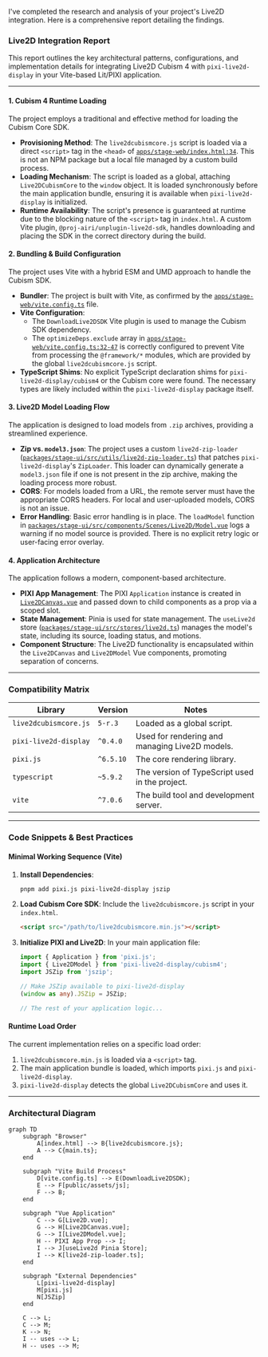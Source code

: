 I've completed the research and analysis of your project's Live2D integration. Here is a comprehensive report detailing the findings.

### **Live2D Integration Report**

This report outlines the key architectural patterns, configurations, and implementation details for integrating Live2D Cubism 4 with `pixi-live2d-display` in your Vite-based Lit/PIXI application.

---

#### **1. Cubism 4 Runtime Loading**

The project employs a traditional and effective method for loading the Cubism Core SDK.

*   **Provisioning Method**: The `live2dcubismcore.js` script is loaded via a direct `<script>` tag in the `<head>` of [`apps/stage-web/index.html:34`](apps/stage-web/index.html:34). This is not an NPM package but a local file managed by a custom build process.
*   **Loading Mechanism**: The script is loaded as a global, attaching `Live2DCubismCore` to the `window` object. It is loaded synchronously before the main application bundle, ensuring it is available when `pixi-live2d-display` is initialized.
*   **Runtime Availability**: The script's presence is guaranteed at runtime due to the blocking nature of the `<script>` tag in `index.html`. A custom Vite plugin, `@proj-airi/unplugin-live2d-sdk`, handles downloading and placing the SDK in the correct directory during the build.

#### **2. Bundling & Build Configuration**

The project uses Vite with a hybrid ESM and UMD approach to handle the Cubism SDK.

*   **Bundler**: The project is built with Vite, as confirmed by the [`apps/stage-web/vite.config.ts`](apps/stage-web/vite.config.ts) file.
*   **Vite Configuration**:
    *   The `DownloadLive2DSDK` Vite plugin is used to manage the Cubism SDK dependency.
    *   The `optimizeDeps.exclude` array in [`apps/stage-web/vite.config.ts:32-47`](apps/stage-web/vite.config.ts:32-47) is correctly configured to prevent Vite from processing the `@framework/*` modules, which are provided by the global `live2dcubismcore.js` script.
*   **TypeScript Shims**: No explicit TypeScript declaration shims for `pixi-live2d-display/cubism4` or the Cubism core were found. The necessary types are likely included within the `pixi-live2d-display` package itself.

#### **3. Live2D Model Loading Flow**

The application is designed to load models from `.zip` archives, providing a streamlined experience.

*   **Zip vs. `model3.json`**: The project uses a custom `live2d-zip-loader` ([`packages/stage-ui/src/utils/live2d-zip-loader.ts`](packages/stage-ui/src/utils/live2d-zip-loader.ts)) that patches `pixi-live2d-display`'s `ZipLoader`. This loader can dynamically generate a `model3.json` file if one is not present in the zip archive, making the loading process more robust.
*   **CORS**: For models loaded from a URL, the remote server must have the appropriate CORS headers. For local and user-uploaded models, CORS is not an issue.
*   **Error Handling**: Basic error handling is in place. The `loadModel` function in [`packages/stage-ui/src/components/Scenes/Live2D/Model.vue`](packages/stage-ui/src/components/Scenes/Live2D/Model.vue) logs a warning if no model source is provided. There is no explicit retry logic or user-facing error overlay.

#### **4. Application Architecture**

The application follows a modern, component-based architecture.

*   **PIXI App Management**: The PIXI `Application` instance is created in [`Live2DCanvas.vue`](packages/stage-ui/src/components/Scenes/Live2D/Canvas.vue) and passed down to child components as a prop via a scoped slot.
*   **State Management**: Pinia is used for state management. The `useLive2d` store ([`packages/stage-ui/src/stores/live2d.ts`](packages/stage-ui/src/stores/live2d.ts)) manages the model's state, including its source, loading status, and motions.
*   **Component Structure**: The Live2D functionality is encapsulated within the `Live2DCanvas` and `Live2DModel` Vue components, promoting separation of concerns.

---

### **Compatibility Matrix**

| Library                 | Version         | Notes                                                               |
| ----------------------- | --------------- | ------------------------------------------------------------------- |
| `live2dcubismcore.js`   | `5-r.3`         | Loaded as a global script.                                          |
| `pixi-live2d-display`   | `^0.4.0`        | Used for rendering and managing Live2D models.                      |
| `pixi.js`               | `^6.5.10`       | The core rendering library.                                         |
| `typescript`            | `~5.9.2`        | The version of TypeScript used in the project.                      |
| `vite`                  | `^7.0.6`        | The build tool and development server.                              |

---

### **Code Snippets & Best Practices**

#### **Minimal Working Sequence (Vite)**

1.  **Install Dependencies**:
    ```bash
    pnpm add pixi.js pixi-live2d-display jszip
    ```
2.  **Load Cubism Core SDK**: Include the `live2dcubismcore.js` script in your `index.html`.

    ```html
    <script src="/path/to/live2dcubismcore.min.js"></script>
    ```
3.  **Initialize PIXI and Live2D**: In your main application file:

    ```typescript
    import { Application } from 'pixi.js';
    import { Live2DModel } from 'pixi-live2d-display/cubism4';
    import JSZip from 'jszip';

    // Make JSZip available to pixi-live2d-display
    (window as any).JSZip = JSZip;

    // The rest of your application logic...
    ```

#### **Runtime Load Order**

The current implementation relies on a specific load order:

1.  `live2dcubismcore.min.js` is loaded via a `<script>` tag.
2.  The main application bundle is loaded, which imports `pixi.js` and `pixi-live2d-display`.
3.  `pixi-live2d-display` detects the global `Live2DCubismCore` and uses it.

---

### **Architectural Diagram**

```mermaid
graph TD
    subgraph "Browser"
        A[index.html] --> B{live2dcubismcore.js};
        A --> C{main.ts};
    end

    subgraph "Vite Build Process"
        D[vite.config.ts] --> E(DownloadLive2DSDK);
        E --> F[public/assets/js];
        F --> B;
    end

    subgraph "Vue Application"
        C --> G[Live2D.vue];
        G --> H[Live2DCanvas.vue];
        G --> I[Live2DModel.vue];
        H -- PIXI App Prop --> I;
        I --> J[useLive2d Pinia Store];
        I --> K[live2d-zip-loader.ts];
    end

    subgraph "External Dependencies"
        L[pixi-live2d-display]
        M[pixi.js]
        N[JSZip]
    end

    C --> L;
    C --> M;
    K --> N;
    I -- uses --> L;
    H -- uses --> M;
```
